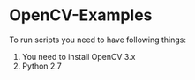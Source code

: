 # OpenCV-Examples


To run scripts you need to have following things:

1. You need to install OpenCV 3.x
2. Python 2.7



